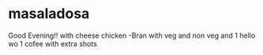 # masaladosa

Good Evening!!
with cheese chicken -Bran 
with veg and 
non veg 
and 
1 
hello wo
1 cofee with extra shots


